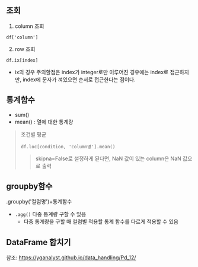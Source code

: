 ## 조회
1. column 조회
```
df['column']
```  


2. row 조회
```
df.ix[index]
```
- ix의 경우 주의할점은 index가 integer로만 이루어진 경우에는 index로 접근하지만, index에 문자가 껴있으면 순서로 접근한다는 점이다. 

## 통계함수
+ sum()
+ mean() : 열에 대한 통계량

> 조건별 평균
> ```
> df.loc[condition, 'column명'].mean()
> ```
> > skipna=False로 설정하게 된다면, NaN 값이 있는 column은 NaN 값으로 출력

## groupby함수
.groupby('컬럼명')+통계함수
+  `.agg()` 다중 통계량 구할 수 있음
    +  다중 통계량을 구할 때 컬럼별 적용할 통계 함수를 다르게 적용할 수 있음

## DataFrame 합치기
참조: <https://yganalyst.github.io/data_handling/Pd_12/>
